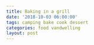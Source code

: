 ```yaml
---
title: Baking in a grill
date: '2018-10-03 06:00:00'
tags: camping bake cook dessert
categories: food vandwelling
layout: post
---
```


